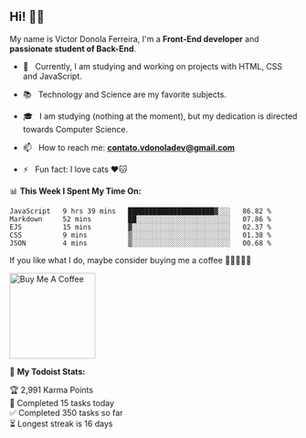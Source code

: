 <h2 align="left">Hi! 👋🏻</h2>  

<p align="left">
	My name is Victor Donola Ferreira, I'm a <strong>Front-End developer</strong> and <strong>passionate student of Back-End</strong>.
</p>

- 🔭 &nbsp; Currently, I am studying and working on projects with HTML, CSS and JavaScript.

- :books: &nbsp; Technology and Science are my favorite subjects.

- 🎓 &nbsp; I am studying (nothing at the moment), but my dedication is directed towards Computer Science.

- 📫 &nbsp; How to reach me: **contato.vdonoladev@gmail.com**

- ⚡️ &nbsp; Fun fact: I love cats ❤️🐱

📊 **This Week I Spent My Time On:**
<!--START_SECTION:waka-->
```text
JavaScript   9 hrs 39 mins   █████████████████████▓░░░   86.82 % 
Markdown     52 mins         ██░░░░░░░░░░░░░░░░░░░░░░░   07.86 % 
EJS          15 mins         ▓░░░░░░░░░░░░░░░░░░░░░░░░   02.37 % 
CSS          9 mins          ▒░░░░░░░░░░░░░░░░░░░░░░░░   01.38 % 
JSON         4 mins          ▒░░░░░░░░░░░░░░░░░░░░░░░░   00.68 % 
```
<!--END_SECTION:waka-->

If you like what I do, maybe consider buying me a coffee 🥺👉🏻👈🏻

<a href="https://www.buymeacoffee.com/xuxuti" target="_blank"><img src="https://cdn.buymeacoffee.com/buttons/v2/default-red.png" alt="Buy Me A Coffee" width="150" ></a>

🚧 **My Todoist Stats:**
<!-- TODO-IST:START -->
🏆  2,991 Karma Points           
🌸  Completed 15 tasks today           
✅  Completed 350 tasks so far           
⏳  Longest streak is 16 days
<!-- TODO-IST:END -->
